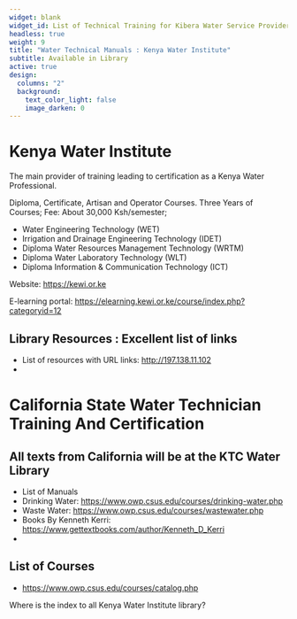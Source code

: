 ```yaml
---
widget: blank
widget_id: List of Technical Training for Kibera Water Service Providers
headless: true
weight: 9
title: "Water Technical Manuals : Kenya Water Institute"
subtitle: Available in Library
active: true
design:
  columns: "2"
  background:
    text_color_light: false
    image_darken: 0
---
```


# Kenya Water Institute
The main provider of training leading to certification as a Kenya Water Professional. 

 Diploma, Certificate, Artisan and Operator Courses. Three Years of Courses; Fee: About 30,000 Ksh/semester;
 
 -  Water Engineering Technology (WET)
 -   Irrigation and Drainage Engineering Technology (IDET)
 -   Diploma Water Resources Management Technology (WRTM) 
 -   Diploma Water Laboratory Technology (WLT) 
 -   Diploma Information & Communication Technology (ICT) 

Website: https://kewi.or.ke

E-learning portal: https://elearning.kewi.or.ke/course/index.php?categoryid=12
## Library Resources : Excellent list of links
- List of resources with URL links: http://197.138.11.102
- 

# California State Water Technician Training And Certification
 ## All texts from California will be at the KTC Water Library
 - List of Manuals
 -  Drinking Water: https://www.owp.csus.edu/courses/drinking-water.php
 -  Waste Water: https://www.owp.csus.edu/courses/wastewater.php
  -   Books By Kenneth Kerri: https://www.gettextbooks.com/author/Kenneth_D_Kerri
 -  
 ## List of Courses
 - https://www.owp.csus.edu/courses/catalog.php




Where is the index to all Kenya Water Institute library?
